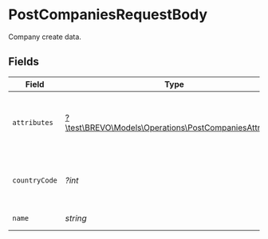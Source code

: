 # PostCompaniesRequestBody

Company create data.


## Fields

| Field                                                                                                        | Type                                                                                                         | Required                                                                                                     | Description                                                                                                  | Example                                                                                                      |
| ------------------------------------------------------------------------------------------------------------ | ------------------------------------------------------------------------------------------------------------ | ------------------------------------------------------------------------------------------------------------ | ------------------------------------------------------------------------------------------------------------ | ------------------------------------------------------------------------------------------------------------ |
| `attributes`                                                                                                 | [?\test\BREVO\Models\Operations\PostCompaniesAttributes](../../Models/Operations/PostCompaniesAttributes.md) | :heavy_minus_sign:                                                                                           | Attributes for company creation                                                                              | {<br/>"domain": "https://example.com",<br/>"industry": "Fabric",<br/>"owner": "60e68d60582a3b006f524197"<br/>} |
| `countryCode`                                                                                                | *?int*                                                                                                       | :heavy_minus_sign:                                                                                           | Country code if phone_number is passed in attributes.                                                        | 91                                                                                                           |
| `name`                                                                                                       | *string*                                                                                                     | :heavy_check_mark:                                                                                           | Name of company                                                                                              | company                                                                                                      |